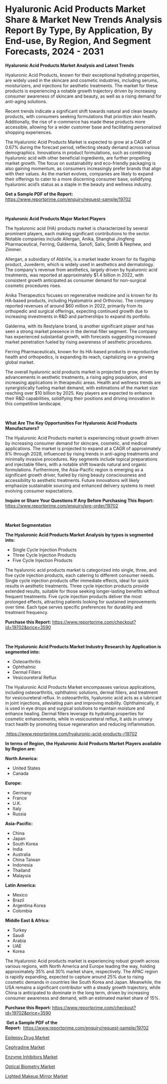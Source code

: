 <p><h1>Hyaluronic Acid Products Market Share & Market New Trends Analysis Report By Type, By Application, By End-use, By Region, And Segment Forecasts, 2024 - 2031</h1></p><p><strong>Hyaluronic Acid Products Market Analysis and Latest Trends</strong></p>
<p><p>Hyaluronic Acid Products, known for their exceptional hydrating properties, are widely used in the skincare and cosmetic industries, including serums, moisturizers, and injections for aesthetic treatments. The market for these products is experiencing a notable growth trajectory driven by increasing consumer awareness of skincare and beauty, as well as a rising demand for anti-aging solutions.</p><p>Recent trends indicate a significant shift towards natural and clean beauty products, with consumers seeking formulations that prioritize skin health. Additionally, the rise of e-commerce has made these products more accessible, allowing for a wider customer base and facilitating personalized shopping experiences.</p><p>The Hyaluronic Acid Products Market is expected to grow at a CAGR of 0.67% during the forecast period, reflecting steady demand across various demographics. Innovations in product formulations, such as combining hyaluronic acid with other beneficial ingredients, are further propelling market growth. The focus on sustainability and eco-friendly packaging is also gaining momentum, as consumers increasingly prefer brands that align with their values. As the market evolves, companies are likely to expand their offerings to cater to a more discerning consumer base, solidifying hyaluronic acid’s status as a staple in the beauty and wellness industry.</p></p>
<p><strong>Get a Sample PDF of the Report:&nbsp;</strong> <a href="https://www.reportprime.com/enquiry/request-sample/19702?utm_campaign=13&utm_medium=2&utm_source=Github&utm_content=ia&utm_term=02122024&utm_id=hyaluronic-acid-products">https://www.reportprime.com/enquiry/request-sample/19702</a></p>
<p>&nbsp;</p>
<p><strong>Hyaluronic Acid Products Major Market Players</strong></p>
<p><p>The hyaluronic acid (HA) products market is characterized by several prominent players, each making significant contributions to the sector. Notable companies include Allergan, Anika, Shanghai Jingfeng Pharmaceutical, Ferring, Galderma, Sanofi, Salix, Smith & Nephew, and Zimmer. </p><p>Allergan, a subsidiary of AbbVie, is a market leader known for its flagship product, Juvederm, which is widely used in aesthetics and dermatology. The company's revenue from aesthetics, largely driven by hyaluronic acid treatments, was reported at approximately $1.4 billion in 2022, with consistent growth anticipated as consumer demand for non-surgical cosmetic procedures rises.</p><p>Anika Therapeutics focuses on regenerative medicine and is known for its HA-based products, including Hyalomatrix and Orthovisc. The company reported revenues of around $60 million in 2022, primarily from its orthopedic and surgical offerings, expecting continued growth due to increasing investments in R&D and partnerships to expand its portfolio.</p><p>Galderma, with its Restylane brand, is another significant player and has seen a strong market presence in the dermal filler segment. The company has experienced substantial growth, with forecasts suggesting increased market penetration fueled by rising awareness of aesthetic procedures.</p><p>Ferring Pharmaceuticals, known for its HA-based products in reproductive health and orthopedics, is expanding its reach, capitalizing on a growing global market. </p><p>The overall hyaluronic acid products market is projected to grow, driven by advancements in aesthetic treatments, a rising aging population, and increasing applications in therapeutic areas. Health and wellness trends are synergistically fueling market demand, with estimations of the market size reaching over $10 billion by 2025. Key players are expected to enhance their R&D capabilities, solidifying their positions and driving innovation in this competitive landscape.</p></p>
<p>&nbsp;</p>
<p><strong>What Are The Key Opportunities For Hyaluronic Acid Products Manufacturers?</strong></p>
<p><p>The Hyaluronic Acid Products market is experiencing robust growth driven by increasing consumer demand for skincare, cosmetic, and medical applications. The market is projected to expand at a CAGR of approximately 8% through 2028, influenced by rising trends in anti-aging treatments and minimally invasive procedures. Key segments include topical preparations and injectable fillers, with a notable shift towards natural and organic formulations. Furthermore, the Asia-Pacific region is emerging as a significant growth driver, fueled by rising beauty consciousness and accessibility to aesthetic treatments. Future innovations will likely emphasize sustainable sourcing and enhanced delivery systems to meet evolving consumer expectations.</p></p>
<p><strong>Inquire or Share Your Questions If Any Before Purchasing This Report:</strong> <a href="https://www.reportprime.com/enquiry/pre-order/19702?utm_campaign=13&utm_medium=2&utm_source=Github&utm_content=ia&utm_term=02122024&utm_id=hyaluronic-acid-products">https://www.reportprime.com/enquiry/pre-order/19702</a></p>
<p>&nbsp;</p>
<p><strong>Market Segmentation</strong></p>
<p><strong>The Hyaluronic Acid Products Market Analysis by types is segmented into:</strong></p>
<p><ul><li>Single Cycle Injection Products</li><li>Three Cycle Injection Products</li><li>Five Cycle Injection Products</li></ul></p>
<p><p>The hyaluronic acid products market is categorized into single, three, and five cycle injection products, each catering to different consumer needs. Single cycle injection products offer immediate effects, ideal for quick results in aesthetic treatments. Three cycle injection products provide extended results, suitable for those seeking longer-lasting benefits without frequent treatments. Five cycle injection products deliver the most prolonged effects, attracting patients looking for sustained improvements over time. Each type serves specific preferences for durability and treatment frequency.</p></p>
<p><strong>Purchase this Report:&nbsp;</strong><a href="https://www.reportprime.com/checkout?id=19702&price=3590&utm_campaign=13&utm_medium=2&utm_source=Github&utm_content=ia&utm_term=02122024&utm_id=hyaluronic-acid-products">https://www.reportprime.com/checkout?id=19702&price=3590</a></p>
<p>&nbsp;</p>
<p><strong>The Hyaluronic Acid Products Market Industry Research by Application is segmented into:</strong></p>
<p><ul><li>Osteoarthritis</li><li>Ophthalmic</li><li>Dermal Fillers</li><li>Vesicoureteral Reflux</li></ul></p>
<p><p>The Hyaluronic Acid Products Market encompasses various applications, including osteoarthritis, ophthalmic solutions, dermal fillers, and treatment for vesicoureteral reflux. In osteoarthritis, hyaluronic acid acts as a lubricant in joint injections, alleviating pain and improving mobility. Ophthalmically, it is used in eye drops and surgical solutions to maintain moisture and enhance healing. Dermal fillers leverage its hydrating properties for cosmetic enhancements, while in vesicoureteral reflux, it aids in urinary tract health by promoting tissue regeneration and reducing inflammation.</p></p>
<p><a href="https://www.reportprime.com/hyaluronic-acid-products-r19702?utm_campaign=13&utm_medium=2&utm_source=Github&utm_content=ia&utm_term=02122024&utm_id=hyaluronic-acid-products">&nbsp;https://www.reportprime.com/hyaluronic-acid-products-r19702</a></p>
<p><strong>In terms of Region, the Hyaluronic Acid Products Market Players available by Region are:</strong></p>
<p>
    <p> <strong> North America: </strong>
        <ul>
            <li>United States</li>
            <li>Canada</li>
        </ul>
        </p> 
    <p> <strong> Europe: </strong>
        <ul>
            <li>Germany</li>
            <li>France</li>
            <li>U.K.</li>
            <li>Italy</li>
            <li>Russia</li>
        </ul>
        </p> 
    <p> <strong> Asia-Pacific: </strong>
        <ul>
            <li>China</li>
            <li>Japan</li>
            <li>South Korea</li>
            <li>India</li>
            <li>Australia</li>
            <li>China Taiwan</li>
            <li>Indonesia</li>
            <li>Thailand</li>
            <li>Malaysia</li>
        </ul>
        </p> 
    <p> <strong> Latin America: </strong>
        <ul>
            <li>Mexico</li>
            <li>Brazil</li>
            <li>Argentina Korea</li>
            <li>Colombia</li>
        </ul>
        </p> 
    <p> <strong> Middle East & Africa: </strong>
        <ul>
            <li>Turkey</li>
            <li>Saudi</li>
            <li>Arabia</li>
            <li>UAE</li>
            <li>Korea</li>
        </ul>
    </p>
    </p>
<p><p>The Hyaluronic Acid products market is experiencing robust growth across various regions, with North America and Europe leading the way, holding approximately 35% and 30% market share, respectively. The APAC region is rapidly expanding, expected to capture around 25% due to rising cosmetic demands in countries like South Korea and Japan. Meanwhile, the USA remains a significant contributor with a steady growth trajectory, while China is anticipated to dominate in the long term, driven by increasing consumer awareness and demand, with an estimated market share of 15%.</p></p>
<p><strong>Purchase this Report: </strong><a href="https://www.reportprime.com/checkout?id=19702&price=3590&utm_campaign=13&utm_medium=2&utm_source=Github&utm_content=ia&utm_term=02122024&utm_id=hyaluronic-acid-products">https://www.reportprime.com/checkout?id=19702&price=3590</a></p>
<p>&nbsp;<strong>Get a Sample PDF of the Report:&nbsp;&nbsp;</strong><a href="https://www.reportprime.com/enquiry/request-sample/19702?utm_campaign=13&utm_medium=2&utm_source=Github&utm_content=ia&utm_term=02122024&utm_id=hyaluronic-acid-products">https://www.reportprime.com/enquiry/request-sample/19702</a></p>
<p><strong></strong></p>
<p><p><a href="https://github.com/JakirUddin511/Market-Research-Report-List-1/blob/main/epilepsy-drug-market.md?utm_campaign=13&utm_medium=2&utm_source=Github&utm_content=ia&utm_term=02122024&utm_id=hyaluronic-acid-products">Epilepsy Drug Market</a></p><p><a href="https://www.linkedin.com/pulse/factors-driving-growth-cephradine-market-projected-size-rtnze?utm_campaign=13&utm_medium=2&utm_source=Github&utm_content=ia&utm_term=02122024&utm_id=hyaluronic-acid-products">Cephradine Market</a></p><p><a href="https://github.com/ChiragRP21/Market-Research-Report-List-6/blob/main/enzyme-inhibitors-market.md?utm_campaign=13&utm_medium=2&utm_source=Github&utm_content=ia&utm_term=02122024&utm_id=hyaluronic-acid-products">Enzyme Inhibitors Market</a></p><p><a href="https://www.linkedin.com/pulse/market-insights-revenue-forecast-optical-biometry-104-cagr-cvh4c?utm_campaign=13&utm_medium=2&utm_source=Github&utm_content=ia&utm_term=02122024&utm_id=hyaluronic-acid-products">Optical Biometry Market</a></p><p><a href="https://issuu.com/reportprime-2/docs/lighted-makeup-mirror-market-size-2030.pptx?utm_campaign=13&utm_medium=2&utm_source=Github&utm_content=ia&utm_term=02122024&utm_id=hyaluronic-acid-products">Lighted Makeup Mirror Market</a></p></p>
